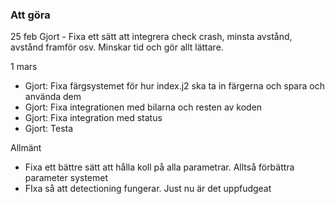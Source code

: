 ### Att göra
25 feb
Gjort - Fixa ett sätt att integrera check crash, minsta avstånd, avstånd framför osv. Minskar tid och gör allt lättare.

1 mars
* Gjort: Fixa färgsystemet för hur index.j2 ska ta in färgerna och spara och använda dem
* Gjort: Fixa integrationen med bilarna och resten av koden
* Gjort: Fixa integration med status
* Gjort: Testa

Allmänt
* Fixa ett bättre sätt att hålla koll på alla parametrar. Alltså förbättra parameter systemet
* FIxa så att detectioning fungerar. Just nu är det uppfudgeat